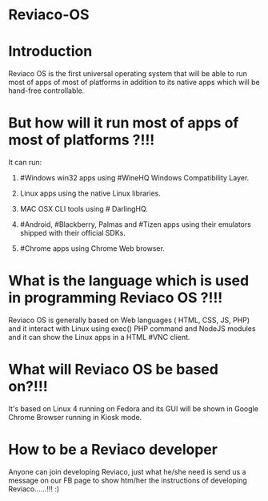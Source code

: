 # Reviaco-OS

# Introduction

Reviaco OS is the first universal operating system that will be able to run most of apps of most of platforms in addition to its native apps which will be hand-free controllable. 

# But how will it run most of apps of most of platforms ?!!! 

It can run:

1. #Windows win32 apps using #WineHQ Windows Compatibility Layer.

2. Linux apps using the native Linux libraries.

3. MAC OSX CLI tools using # DarlingHQ.

4. #Android,  #Blackberry,  Palmas and #Tizen apps using their emulators shipped with their official SDKs.

5. #Chrome apps using Chrome Web browser.

# What is the language which is used in programming Reviaco OS ?!!! 

Reviaco OS is generally based on Web languages ( HTML, CSS, JS, PHP)  and it interact with Linux using exec() PHP command and NodeJS modules and it can show the Linux apps in a HTML #VNC client.  

# What will Reviaco OS be based on?!!! 

It's based on Linux 4 running on Fedora and its GUI will be shown in Google Chrome Browser running in Kiosk mode. 

# How to be a Reviaco developer 

Anyone can join developing Reviaco, just what he/she need is send us a message on our FB page to show htm/her the instructions of developing Reviaco......!!! :)  
